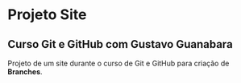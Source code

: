 # Projeto Site
## Curso Git e GitHub com Gustavo Guanabara
 Projeto de um site durante o curso de Git e GitHub para criação de **Branches**.
